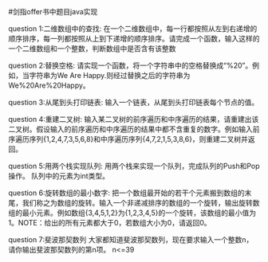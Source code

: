 #剑指offer书中题目java实现

question 1:二维数组中的查找:
在一个二维数组中，每一行都按照从左到右递增的顺序排序，每一列都按照从上到下递增的顺序排序。请完成一个函数，输入这样的一个二维数组和一个整数，判断数组中是否含有该整数

question 2:替换空格:
请实现一个函数，将一个字符串中的空格替换成“%20”。例如，当字符串为We Are Happy.则经过替换之后的字符串为We%20Are%20Happy。

question 3:从尾到头打印链表:
输入一个链表，从尾到头打印链表每个节点的值。

question 4:重建二叉树:
输入某二叉树的前序遍历和中序遍历的结果，请重建出该二叉树。假设输入的前序遍历和中序遍历的结果中都不含重复的数字。例如输入前序遍历序列{1,2,4,7,3,5,6,8}和中序遍历序列{4,7,2,1,5,3,8,6}，则重建二叉树并返回。

question 5:用两个栈实现队列:
用两个栈来实现一个队列，完成队列的Push和Pop操作。 队列中的元素为int类型。

question 6:旋转数组的最小数字:
把一个数组最开始的若干个元素搬到数组的末尾，我们称之为数组的旋转。输入一个非递减排序的数组的一个旋转，输出旋转数组的最小元素。例如数组{3,4,5,1,2}为{1,2,3,4,5}的一个旋转，该数组的最小值为1。NOTE：给出的所有元素都大于0，若数组大小为0，请返回0。

question 7:斐波那契数列
大家都知道斐波那契数列，现在要求输入一个整数n，请你输出斐波那契数列的第n项。
n<=39

